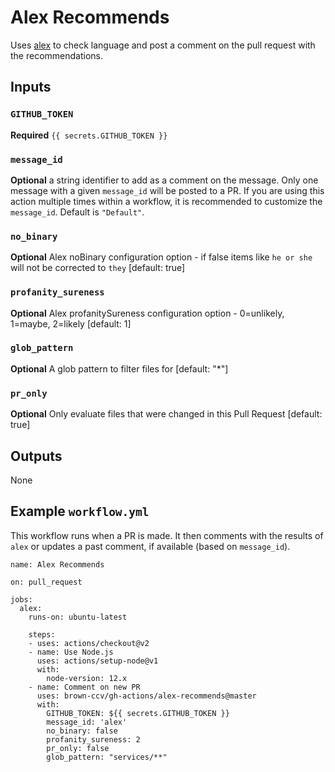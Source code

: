 # Alex Recommends

Uses [alex](https://alexjs.com/) to check language and post a comment on the pull request with the recommendations.

## Inputs

### `GITHUB_TOKEN`

**Required** `{{ secrets.GITHUB_TOKEN }}`


### `message_id`

**Optional** a string identifier to add as a comment on the message.  Only one message with a given `message_id` will be posted to a PR.  If you are using this action multiple times within a workflow, it is recommended to customize the `message_id`.  Default is `"Default"`.


### `no_binary`
**Optional** Alex noBinary configuration option - if false items like `he or she` will not be corrected to `they` [default: true]

### `profanity_sureness`
**Optional** Alex profanitySureness configuration option - 0=unlikely, 1=maybe, 2=likely [default: 1]

### `glob_pattern`
**Optional** A glob pattern to filter files for [default: "\*"]


### `pr_only`
**Optional** Only evaluate files that were changed in this Pull Request [default: true]

## Outputs

None

## Example `workflow.yml`

This workflow runs when a PR is made.  It then comments with the results of `alex` or updates a past comment, if available (based on `message_id`).

```
name: Alex Recommends

on: pull_request

jobs:
  alex:
    runs-on: ubuntu-latest

    steps:
    - uses: actions/checkout@v2
    - name: Use Node.js
      uses: actions/setup-node@v1
      with:
        node-version: 12.x
    - name: Comment on new PR
      uses: brown-ccv/gh-actions/alex-recommends@master
      with:
        GITHUB_TOKEN: ${{ secrets.GITHUB_TOKEN }}
        message_id: 'alex'
        no_binary: false
        profanity_sureness: 2
        pr_only: false
        glob_pattern: "services/**"
```

